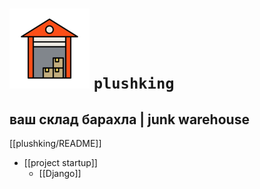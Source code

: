#  ![logo](doc/logo.png) `plushking`
## ваш склад барахла | junk warehouse

[[plushking/README]]

- [[project startup]]
	- [[Django]]

